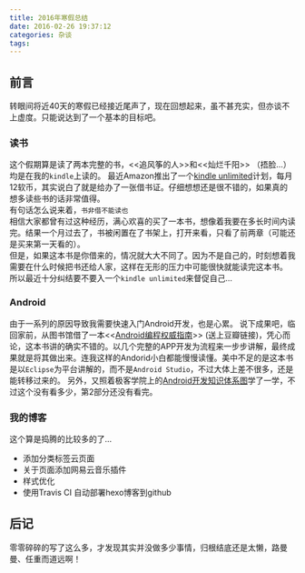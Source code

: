```yaml
---
title: 2016年寒假总结
date: 2016-02-26 19:37:12
categories: 杂谈
tags:
---
```


## 前言
转眼间将近40天的寒假已经接近尾声了，现在回想起来，虽不甚充实，但亦谈不上虚度。只能说达到了一个基本的目标吧。

### 读书
这个假期算是读了两本完整的书，<<追风筝的人>>和<<灿烂千阳>> （捂脸...）均是在我的`kindle`上读的。
最近Amazon推出了一个[kindle unlimited](z.cn/ku)计划，每月12软币，其实说白了就是给办了一张借书证。仔细想想还是很不错的，如果真的想多读些书的话非常值得。  
有句话怎么说来着，`书非借不能读也`  
相信大家都曾有过这种经历，满心欢喜的买了一本书，想像着我要在多长时间内读完。结果一个月过去了，书被闲置在了书架上，打开来看，只看了前两章（可能还是买来第一天看的）。  
但是，如果这本书是你借来的，情况就大大不同了。因为不是自己的，时刻想着我需要在什么时候把书还给人家，这样在无形的压力中可能很快就能读完这本书。
所以最近十分纠结要不要入一个`kindle unlimited`来督促自己...

### Android
由于一系列的原因导致我需要快速入门Android开发，也是心累。 
说下成果吧，临回家前，从图书馆借了一本<<[Android编程权威指南](http://book.douban.com/subject/25848404/)>> (送上豆瓣链接)，凭心而论，这本书讲的确实不错的。以几个完整的APP开发为流程来一步步讲解，最终成果就是将其做出来。连我这样的Andorid小白都能慢慢读懂。美中不足的是这本书是以`Eclipse`为平台讲解的，而不是`Android Studio`，不过大体上差不很多，还是能转移过来的。
另外，又照着极客学院上的[Android开发知识体系图](http://www.jikexueyuan.com/path/android/)学了一学，不过这个没有看多少，第2部分还没有看完。

### 我的博客
这个算是捣腾的比较多的了...  
- 添加分类标签云页面
- 关于页面添加网易云音乐插件
- 样式优化
- 使用Travis CI 自动部署hexo博客到github

## 后记
零零碎碎的写了这么多，才发现其实并没做多少事情，归根结底还是太懒，路曼曼、任重而道远啊！